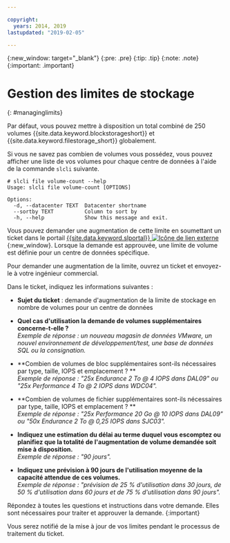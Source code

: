 ```yaml
---

copyright:
  years: 2014, 2019
lastupdated: "2019-02-05"

---
```

{:new_window: target="_blank"}
{:pre: .pre}
{:tip: .tip}
{:note: .note}
{:important: .important}

# Gestion des limites de stockage
{: #managinglimits}

Par défaut, vous pouvez mettre à disposition un total combiné de 250 volumes {{site.data.keyword.blockstorageshort}} et {{site.data.keyword.filestorage_short}} globalement.

Si vous ne savez pas combien de volumes vous possédez, vous pouvez afficher une liste de vos volumes pour chaque centre de données à l'aide de la commande `slcli` suivante.
```
# slcli file volume-count --help
Usage: slcli file volume-count [OPTIONS]

Options:
  -d, --datacenter TEXT  Datacenter shortname
  --sortby TEXT          Column to sort by
  -h, --help             Show this message and exit.
```

Vous pouvez demander une augmentation de cette limite en soumettant un ticket dans le portail [{{site.data.keyword.slportal}} ![Icône de lien externe](../../icons/launch-glyph.svg "Icône de lien externe")](https://control.softlayer.com/){:new_window}. Lorsque la demande est approuvée, une limite de volume est définie pour un centre de données spécifique.  

Pour demander une augmentation de la limite, ouvrez un ticket et envoyez-le à votre ingénieur commercial.

Dans le ticket, indiquez les informations suivantes :

- **Sujet du ticket** : demande d'augmentation de la limite de stockage en nombre de volumes pour un centre de données

- **Quel cas d'utilisation la demande de volumes supplémentaires concerne-t-elle ?** <br />
*Exemple de réponse : un nouveau magasin de données VMware, un nouvel environnement de développement/test, une base de données SQL ou la consignation.*

- **Combien de volumes de bloc supplémentaires sont-ils nécessaires par type, taille, IOPS et emplacement ? ** <br />
*Exemple de réponse : "25x Endurance 2 To @ 4 IOPS dans DAL09" ou "25x Performance 4 To @ 2 IOPS dans WDC04".*

- **Combien de volumes de fichier supplémentaires sont-ils nécessaires par type, taille, IOPS et emplacement ? ** <br />
*Exemple de réponse : "25x Performance 20 Go @ 10 IOPS dans DAL09" ou "50x Endurance 2 To @ 0,25 IOPS dans SJC03".*

- **Indiquez une estimation du délai au terme duquel vous escomptez ou planifiez que la totalité de l'augmentation de volume demandée soit mise à disposition.** <br />
 *Exemple de réponse : "90 jours".*

- **Indiquez une prévision à 90 jours de l'utilisation moyenne de la capacité attendue de ces volumes.** <br />
*Exemple de réponse : "prévision de 25 % d'utilisation dans 30 jours, de 50 % d'utilisation dans 60 jours et de 75 % d'utilisation dans 90 jours".*

Répondez à toutes les questions et instructions dans votre demande. Elles sont nécessaires pour traiter et approuver la demande.
{:important}

Vous serez notifié de la mise à jour de vos limites pendant le processus de traitement du ticket.
